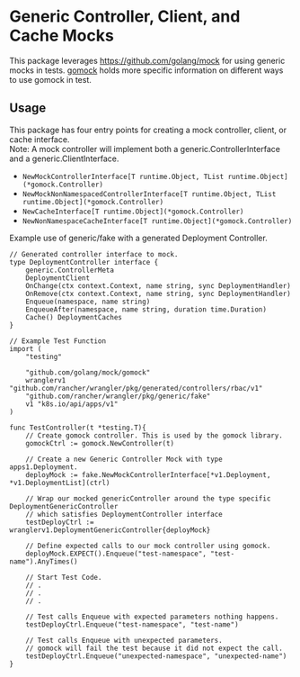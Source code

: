 # Generic Controller, Client, and Cache Mocks

This package leverages https://github.com/golang/mock for using generic mocks in tests.
[gomock](https://pkg.go.dev/github.com/golang/mock/gomock) holds more specific information on different ways to use gomock in test.

## Usage
This package has four entry points for creating a mock controller, client, or cache interface.<br>
 Note: A mock controller will implement both a generic.ControllerInterface and a generic.ClientInterface.
- `NewMockControllerInterface[T runtime.Object, TList runtime.Object](*gomock.Controller)`
- `NewMockNonNamespacedControllerInterface[T runtime.Object, TList runtime.Object](*gomock.Controller)`
- `NewCacheInterface[T runtime.Object](*gomock.Controller)`
- `NewNonNamespaceCacheInterface[T runtime.Object](*gomock.Controller)`


Example use of generic/fake with a generated Deployment Controller.
``` golang
// Generated controller interface to mock.
type DeploymentController interface {
	generic.ControllerMeta
	DeploymentClient
	OnChange(ctx context.Context, name string, sync DeploymentHandler)
	OnRemove(ctx context.Context, name string, sync DeploymentHandler)
	Enqueue(namespace, name string)
	EnqueueAfter(namespace, name string, duration time.Duration)
	Cache() DeploymentCaches
}
```
``` golang
// Example Test Function 
import (
	"testing"
    
	"github.com/golang/mock/gomock"
	wranglerv1 "github.com/rancher/wrangler/pkg/generated/controllers/rbac/v1"
	"github.com/rancher/wrangler/pkg/generic/fake"
	v1 "k8s.io/api/apps/v1"
)

func TestController(t *testing.T){
    // Create gomock controller. This is used by the gomock library.
	gomockCtrl := gomock.NewController(t)

    // Create a new Generic Controller Mock with type apps1.Deployment.
	deployMock := fake.NewMockControllerInterface[*v1.Deployment, *v1.DeploymentList](ctrl)

    // Wrap our mocked genericController around the type specific DeploymentGenericController 
    // which satisfies DeploymentController interface
	testDeployCtrl := wranglerv1.DeploymentGenericController{deployMock}

    // Define expected calls to our mock controller using gomock.
    deployMock.EXPECT().Enqueue("test-namespace", "test-name").AnyTimes()

    // Start Test Code.
    // .
    // . 
    // .

    // Test calls Enqueue with expected parameters nothing happens.
    testDeployCtrl.Enqueue("test-namespace", "test-name")

    // Test calls Enqueue with unexpected parameters.
    // gomock will fail the test because it did not expect the call.
    testDeployCtrl.Enqueue("unexpected-namespace", "unexpected-name")
}
```
